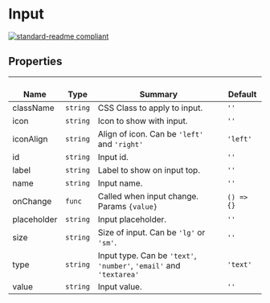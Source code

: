 # Input
  [![standard-readme compliant](https://img.shields.io/badge/standard--readme-OK-green.svg?style=flat-square)](https://github.com/RichardLitt/standard-readme)
  

  ## Properties
  | </br>Name | </br>Type | </br>Summary | </br>Default | 
| ---- | ---- | ---- | ---- |
| className | `string` | CSS Class to apply to input. | `''` |
| icon | `string` | Icon to show with input. | `''` |
| iconAlign | `string` | Align of icon. Can be <code>'left'</code> and <code>'right'</code> | `'left'` |
| id | `string` | Input id. | `''` |
| label | `string` | Label to show on input top. | `''` |
| name | `string` | Input name. | `''` |
| onChange | `func` | Called when input change. Params `{value}` | `() => {}` |
| placeholder | `string` | Input placeholder. | `''` |
| size | `string` | Size of input. Can be <code>'lg'</code> or <code>'sm'</code>. | `''` |
| type | `string` | Input type. Can be <code>'text'</code>, <code>'number'</code>, <code>'email'</code> and <code>'textarea'</code> | `'text'` |
| value | `string` | Input value. | `''` |
